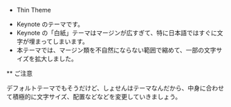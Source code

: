 * Thin Theme

- Keynote のテーマです。
- Keynote の「白紙」テーマはマージンが広すぎて、特に日本語ではすぐに文字が埋まってしまいます。
- 本テーマでは、マージン類を不自然にならない範囲で縮めて、一部の文字サイズを拡大しました。

** ご注意

デフォルトテーマでもそうだけど、しょせんはテーマなんだから、中身に合わせて積極的に文字サイズ、配置などなどを変更していきましょう。

